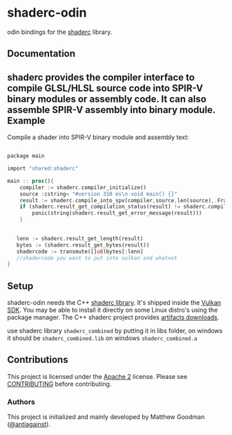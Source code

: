shaderc-odin
==========

odin bindings for the [shaderc][shaderc] library.


Documentation
-------------

shaderc provides the compiler interface to compile GLSL/HLSL
source code into SPIR-V binary modules or assembly code. It can also assemble
SPIR-V assembly into binary module. 
Example
-------

Compile a shader into SPIR-V binary module and assembly text:

```rust

package main

import "shared:shaderc"

main :: proc(){
    compiler := shaderc.compiler_initialize()
    source :cstring= "#version 310 es\n void main() {}"
    result := shaderc.compile_into_spv(compiler,source,len(source),.FragmentShader,"shader.frag","main",nil)
    if (shaderc.result_get_compilation_status(result) != shaderc.compilationStatus.Success) {
        panic(string(shaderc.result_get_error_message(result)))
    }

    
   lenn := shaderc.result_get_length(result)
   bytes := (shaderc.result_get_bytes(result))
   shadercode := transmute([]u8)bytes[:lenn]
   //shadercode you want to put into vulkan and whatnot
}
```

Setup
-----

shaderc-odin needs the C++ [shaderc library](https://github.com/google/shaderc).
It's shipped inside the [Vulkan SDK](https://www.lunarg.com/vulkan-sdk/).
You may be able to install it directly on some Linux distro's using the package
manager. The C++ shaderc project provides [artifacts
downloads](https://github.com/google/shaderc#downloads).

use shaderc library `shaderc_combined` by putting it in libs folder, on windows it should be `shaderc_combined.lib` on windows `shaderc_combined.a`

Contributions
-------------

This project is licensed under the [Apache 2](LICENSE) license. Please see
[CONTRIBUTING](CONTRIBUTING.md) before contributing.

### Authors

This project is initialized and mainly developed by Matthew Goodman
([@antiagainst][me]).

[shaderc]: https://github.com/google/shaderc
[me]: https://github.com/juxta-tad

